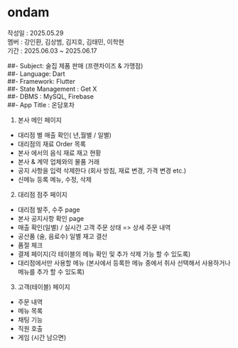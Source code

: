 # ondam
작성일 : 2025.05.29   
멤버 : 강인환, 김상범, 김지호, 김태민, 이학현   
기간 : 2025.06.03 ~ 2025.06.17   
   
##- Subject: 술집 제품 판매 (프랜차이즈 & 가맹점)   
##- Language: Dart   
##- Framework: Flutter   
##- State Management : Get X   
##- DBMS : MySQL, Firebase   
##- App Title : 온담포차   
   
   
   
   
   
    
1. 본사 메인 페이지
- 대리점 별 매출 확인( 년,월별 / 일별)
- 대리점의 재료 Order 목록
- 본사 에서의 음식 재료 재고 현황
- 본사 & 계약 업체와의 물품 거래
- 공지 사항을 입력 삭제한다 (회사 방침, 재료 변경, 가격 변경 etc.)
- 신메뉴 등록 메뉴, 수정, 삭제
2. 대리점 점주 페이지
- 대리점 발주, 수주 page
- 본사 공지사항 확인 page
- 매출 확인(일별) / 실시간 고객 주문 상태 => 상세 주문 내역
- 공산품 (술, 음료수) 일별 재고 결산
- 품절 체크
- 결제 페이지(각 테이블의 메뉴 확인 및 추가 삭제 가능 할 수 있도록)
- 대리점에서만 사용할 메뉴 (본사에서 등록한 메뉴 중에서 취사 선택해서 사용하거나 메뉴를
추가 할 수 있도록)
3. 고객(테이블) 페이지
- 주문 내역
- 메뉴 목록
- 채팅 기능
- 직원 호출
- 게임 (시간 남으면)
